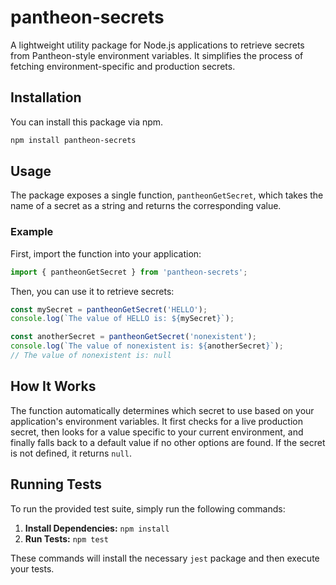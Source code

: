 # pantheon-secrets

A lightweight utility package for Node.js applications to retrieve secrets from Pantheon-style environment variables. It simplifies the process of fetching environment-specific and production secrets.

## Installation

You can install this package via npm.

```bash
npm install pantheon-secrets
```

## Usage

The package exposes a single function, `pantheonGetSecret`, which takes the name of a secret as a string and returns the corresponding value.

### Example

First, import the function into your application:

```javascript
import { pantheonGetSecret } from 'pantheon-secrets';
```

Then, you can use it to retrieve secrets:

```javascript
const mySecret = pantheonGetSecret('HELLO');
console.log(`The value of HELLO is: ${mySecret}`);

const anotherSecret = pantheonGetSecret('nonexistent');
console.log(`The value of nonexistent is: ${anotherSecret}`);
// The value of nonexistent is: null
```

## How It Works

The function automatically determines which secret to use based on your application's environment variables. It first checks for a live production secret, then looks for a value specific to your current environment, and finally falls back to a default value if no other options are found. If the secret is not defined, it returns `null`.

## Running Tests

To run the provided test suite, simply run the following commands:

1.  **Install Dependencies:**
    `npm install`
2.  **Run Tests:**
    `npm test`

These commands will install the necessary `jest` package and then execute your tests.
